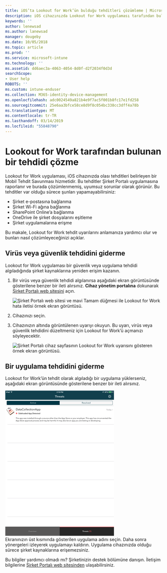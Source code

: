 ```yaml
---
title: iOS’ta Lookout for Work’ün bulduğu tehditleri çözümleme | Microsoft Docs
description: iOS cihazınızda Lookout for Work uygulaması tarafından bulunan bir tehdidi nasıl düzelteceğinizi öğrenin.
keywords: ''
author: lenewsad
ms.author: lanewsad
manager: dougeby
ms.date: 10/05/2018
ms.topic: article
ms.prod: ''
ms.service: microsoft-intune
ms.technology: ''
ms.assetid: dd6aec3a-4063-4054-8d0f-d2f2034f0d3d
searchScope:
- User help
ROBOTS: ''
ms.custom: intune-enduser
ms.collection: M365-identity-device-management
ms.openlocfilehash: adc0024549a821b4e9f7ac5f001b8fc17e1fd258
ms.sourcegitcommit: 25e6aa3bfce58ce8d9f8c054bc338cc3dff4a78b
ms.translationtype: MT
ms.contentlocale: tr-TR
ms.lasthandoff: 03/14/2019
ms.locfileid: "55848790"
---
```

# <a name="resolve-a-threat-found-by-lookout-for-work"></a>Lookout for Work tarafından bulunan bir tehdidi çözme  

Lookout for Work uygulaması, iOS cihazınızda olası tehditleri belirleyen bir Mobil Tehdit Savunması hizmetidir. Bu tehditler Şirket Portalı uygulamasına raporlanır ve burada çözümlenmemiş, uyumsuz sorunlar olarak görünür. Bu tehditler var olduğu sürece şunları yapamayabilirsiniz:

* Şirket e-postasına bağlanma
* Şirket Wi-Fi ağına bağlanma
* SharePoint Online’a bağlanma
* OneDrive ile şirket dosyalarını eşitleme
* Şirket uygulamalarına erişme

Bu makale, Lookout for Work tehdit uyarılarını anlamanıza yardımcı olur ve bunları nasıl çözümleyeceğinizi açıklar. 

## <a name="troubleshoot-virus-or-security-threat"></a>Virüs veya güvenlik tehdidini giderme  
Lookout for Work uygulaması bir güvenlik veya uygulama tehdidi algıladığında şirket kaynaklarına yeniden erişim kazanın.  

1. Bir virüs veya güvenlik tehdidi algılanırsa aşağıdaki ekran görüntüsünde gösterilene benzer bir ileti alırsınız. **Cihaz yönetim portalına** dokunarak [Şirket Portalı web sitesini](https://portal.manage.microsoft.com/devices) açın.  

    ![Şirket Portalı web sitesi ve mavi Tamam düğmesi ile Lookout for Work hata iletisi örnek ekran görüntüsü.](./media/mtd-go-to-device-management-portal-android.png)  

2. Cihazınızı seçin.  
3. Cihazınızın altında görüntülenen uyarıyı okuyun. Bu uyarı, virüs veya güvenlik tehdidini düzeltmeniz için Lookout for Work’ü açmanızı söyleyecektir.     

    ![Şirket Portalı cihaz sayfasının Lookout for Work uyarısını gösteren örnek ekran görüntüsü.](./media/CP-lookout-virus-banner-1808.png)  

## <a name="troubleshoot-an-app-threat"></a>Bir uygulama tehdidini giderme   
Lookout for Work’ün tehdit olarak algıladığı bir uygulama yüklerseniz, aşağıdaki ekran görüntüsünde gösterilene benzer bir ileti alırsınız.  

![Lookout for Work tarafından algılanan Etkin ve Çözümlenmiş uygulama tehditlerini gösteren örnek ekran görüntüsü.](./media/ios-lfw-threat-example.png)    
Ekranınızın üst kısmında gösterilen uygulama adını seçin. Daha sonra yönergeleri izleyerek uygulamayı kaldırın. Uygulama cihazınızda olduğu sürece şirket kaynaklarına erişemezsiniz.    

Bu bilgiler yardımcı olmadı mı? Şirketinizin destek bölümüne danışın. İletişim bilgilerine [Şirket Portalı web sitesinden](https://go.microsoft.com/fwlink/?linkid=2010980) ulaşabilirsiniz.    

